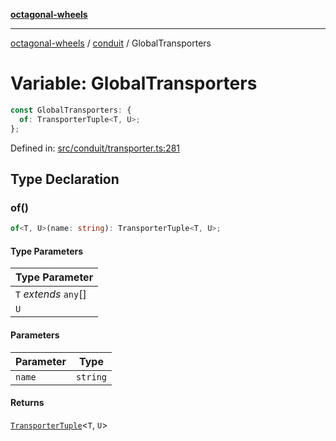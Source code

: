[**octagonal-wheels**](../../README.md)

***

[octagonal-wheels](../../modules.md) / [conduit](../README.md) / GlobalTransporters

# Variable: GlobalTransporters

```ts
const GlobalTransporters: {
  of: TransporterTuple<T, U>;
};
```

Defined in: [src/conduit/transporter.ts:281](https://github.com/vrtmrz/octagonal-wheels/blob/main/src/conduit/transporter.ts#L281)

## Type Declaration

### of()

```ts
of<T, U>(name: string): TransporterTuple<T, U>;
```

#### Type Parameters

| Type Parameter |
| ------ |
| `T` *extends* `any`[] |
| `U` |

#### Parameters

| Parameter | Type |
| ------ | ------ |
| `name` | `string` |

#### Returns

[`TransporterTuple`](../TransporterTuple/README.md)\<`T`, `U`\>

